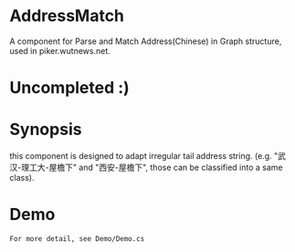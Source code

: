 AddressMatch
============

A component for Parse and Match Address(Chinese) in Graph structure, used in piker.wutnews.net. 

Uncompleted  :)
============

Synopsis
===========
this component is designed to adapt irregular tail address string. (e.g. "武汉-理工大-屋檐下" and "西安-屋檐下", those 
can be classified into a same class). 

Demo
===========
    For more detail, see Demo/Demo.cs
